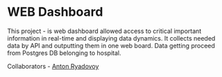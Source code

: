 # WEB Dashboard

This project - is web dashboard allowed access to critical important information in real-time
and displaying data dynamics. It collects needed data by API and outputting them in one web board. 
Data getting proceed from Postgres DB belonging to hospital.

Collaborators - [Anton Ryadovoy](https://github.com/AntonRyadovoy) 
